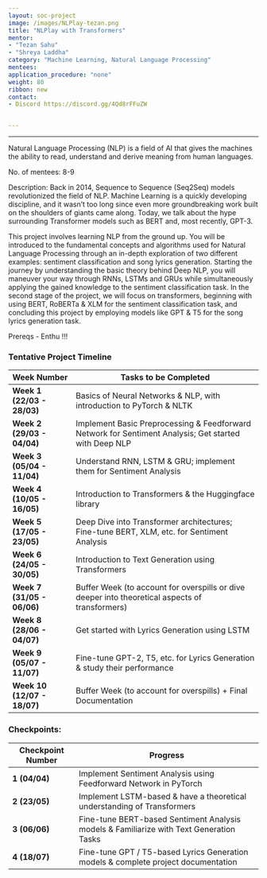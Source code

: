 ```yaml
---
layout: soc-project
image: /images/NLPlay-tezan.png
title: "NLPlay with Transformers"
mentor: 
- "Tezan Sahu"
- "Shreya Laddha"
category: "Machine Learning, Natural Language Processing"
mentees:
application_procedure: "none"
weight: 80
ribbon: new
contact:
- Discord https://discord.gg/4Qd8rFFuZW


---
```


---
Natural Language Processing (NLP) is a field of AI that gives the machines the ability to read, understand and derive meaning from human languages. 

<!--break-->

No. of mentees: 8-9

Description:
Back in 2014, Sequence to Sequence (Seq2Seq) models revolutionized the field of NLP. Machine Learning is a quickly developing discipline, and it wasn’t too long since even more groundbreaking work built on the shoulders of giants came along. Today, we talk about the hype surrounding Transformer models such as BERT and, most recently, GPT-3. 

This project involves learning NLP from the ground up. You will be introduced to the fundamental concepts and algorithms used for Natural Language Processing through an in-depth exploration of two different examples: sentiment classification and song lyrics generation. Starting the journey by understanding the basic theory behind Deep NLP, you will maneuver your way through RNNs, LSTMs and GRUs while simultaneously applying the gained knowledge to the sentiment classification task. In the second stage of the project, we will focus on transformers, beginning with using BERT, RoBERTa & XLM for the sentiment classification task, and concluding this project by employing models like GPT & T5 for the song lyrics generation task.

Prereqs - Enthu !!!


<!--break-->

### Tentative Project Timeline
<!--break-->

|Week Number  | Tasks to be Completed|
|--- | --- | 
|**Week 1  (22/03 - 28/03)**| Basics of Neural Networks & NLP, with introduction to PyTorch & NLTK |
|**Week 2  (29/03 - 04/04)**| Implement Basic Preprocessing & Feedforward Network for Sentiment Analysis; Get started with Deep NLP |
|**Week 3  (05/04 - 11/04)**| Understand RNN, LSTM & GRU; implement them for Sentiment Analysis |
|**Week 4  (10/05 - 16/05)**| Introduction to Transformers & the Huggingface library |
|**Week 5  (17/05 - 23/05)**| Deep Dive into Transformer architectures; Fine-tune BERT, XLM, etc. for Sentiment Analysis |
|**Week 6  (24/05 - 30/05)**| Introduction to Text Generation using Transformers |
|**Week 7  (31/05 - 06/06)**| Buffer Week (to account for overspills or dive deeper into theoretical aspects of transformers) |
|**Week 8  (28/06 - 04/07)**| Get started with Lyrics Generation using LSTM |
|**Week 9  (05/07 - 11/07)**| Fine-tune GPT-2, T5, etc. for Lyrics Generation & study their performance |
|**Week 10 (12/07 - 18/07)**| Buffer Week (to account for overspills) + Final Documentation |

### Checkpoints:
<!--break-->

|Checkpoint Number  | Progress|
|--- | --- | 
|**1 (04/04)**| Implement Sentiment Analysis using Feedforward Network in PyTorch|
|**2 (23/05)**| Implement LSTM-based & have a theoretical understanding of Transformers |
|**3 (06/06)**| Fine-tune BERT-based Sentiment Analysis models & Familiarize with Text Generation Tasks|
|**4 (18/07)**| Fine-tune GPT / T5-based Lyrics Generation models & complete project documentation|

<!--break-->
